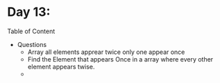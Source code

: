 # Day 13: 

Table of Content

- Questions 
    - Array all elements apprear twice only one appear once
    -  Find the Element that appears Once in a array where every other element appears twise.
    - 
